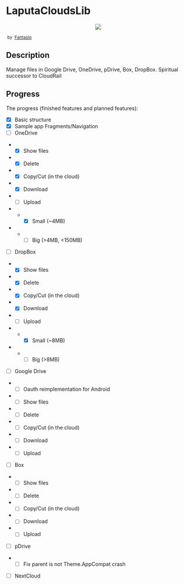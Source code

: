 # LaputaCloudsLib

<p align="center">
    <img src="other/banner.png" data-canonical-src="other/banner.png"/>
</p>

<small> by  [Fantasio](https://www.deviantart.com/fantasio/gallery)</small>

## Description

Manage files in Google Drive, OneDrive, pDrive, Box, DropBox. Spiritual successor to CloudRail

## Progress

The progress (finished features and planned features):

- [x] Basic structure
- [x] Sample app Fragments/Navigation
- [ ] OneDrive
- - [x] Show files
- - [x] Delete
- - [x] Copy/Cut (in the cloud)
- - [x] Download
- - [ ] Upload
- - - [x] Small (~4MB)
- - - [ ] Big (>4MB, <150MB)
- [ ] DropBox
- - [x] Show files
- - [x] Delete
- - [x] Copy/Cut (in the cloud)
- - [x] Download
- - [ ] Upload
- - - [x] Small (~8MB)
- - - [ ] Big (>8MB)
- [ ] Google Drive
- - [ ] Oauth reimplementation for Android
- - [ ] Show files
- - [ ] Delete
- - [ ] Copy/Cut (in the cloud)
- - [ ] Download
- - [ ] Upload
- [ ] Box
- - [ ] Show files
- - [ ] Delete
- - [ ] Copy/Cut (in the cloud)
- - [ ] Download
- - [ ] Upload
- [ ] pDrive
- - [ ] Fix parent is not Theme.AppCompat crash
- [ ] NextCloud
